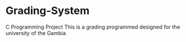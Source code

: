 # Grading-System
C Programming Project
This is a grading programmed designed for the university of the Gambia
